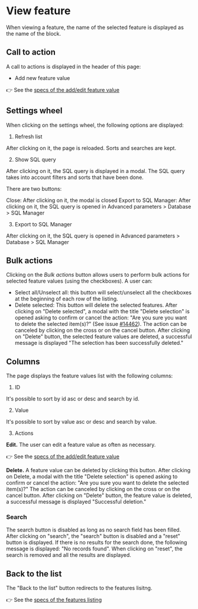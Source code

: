 # View feature
 
 When viewing a feature, the name of the selected feature is displayed as the name of the block.
 
## Call to action
 
A call to actions is displayed in the header of this page:
 
  - Add new feature value

👉 See the [specs of the add/edit feature value](https://github.com/PrestaShop/prestashop-specs/blob/master/content/1.7/back-office/catalog/attributes-and-features/features/add-edit-feature-value.md) 
 
## Settings wheel

When clicking on the settings wheel, the following options are displayed:

1. Refresh list

After clicking on it, the page is reloaded. Sorts and searches are kept.

2. Show SQL query

After clicking on it, the SQL query is displayed in a modal. The SQL query takes into account filters and sorts that have been done.

There are two buttons:

Close: After clicking on it, the modal is closed
Export to SQL Manager: After clicking on it, the SQL query is opened in Advanced parameters > Database > SQL Manager

3. Export to SQL Manager

After clicking on it, the SQL query is opened in Advanced parameters > Database > SQL Manager

## Bulk actions

Clicking on the _Bulk actions_ button allows users to perform bulk actions for selected feature values (using the checkboxes). A user can:

- Select all/Unselect all: this button will select/unselect all the checkboxes at the beginning of each row of the listing.
- Delete selected: This button will delete the selected features. 
After clicking on "Delete selected", a modal with the title "Delete selection" is opened asking to confirm or cancel the action: "Are you sure you want to delete the selected item(s)?" (See issue [#14462](https://github.com/PrestaShop/PrestaShop/issues/14462)). The action can be canceled by clicking on the cross or on the cancel button.
After clicking on "Delete" button, the selected feature values are deleted, a successful message is displayed "The selection has been successfully deleted."

## Columns

The page displays the feature values list with the following columns:
 
1. ID

It's possible to sort by id asc or desc and search by id.

2. Value

It's possible to sort by value asc or desc and search by value.

3. Actions

**Edit.** The user can edit a feature value as often as necessary. 

👉 See the [specs of the add/edit feature value](https://github.com/PrestaShop/prestashop-specs/blob/master/content/1.7/back-office/catalog/attributes-and-features/features/add-edit-feature-value.md) 

**Delete.** A feature value can be deleted by clicking this button. After clicking on Delete, a modal with the title "Delete selection" is opened asking to confirm or cancel the action: "Are you sure you want to delete the selected item(s)?" The action can be canceled by clicking on the cross or on the cancel button. After clicking on "Delete" button, the feature value is deleted, a successful message is displayed "Successful deletion."

### Search

The search button is disabled as long as no search field has been filled.
After clicking on "search", the "search" button is disabled and a "reset" button is displayed.
If there is no results for the search done, the following message is displayed: "No records found".
When clicking on "reset", the search is removed and all the results are displayed.

## Back to the list

The "Back to the list" button redirects to the features lisitng.

👉 See the [specs of the features listing](https://github.com/PrestaShop/prestashop-specs/blob/master/content/1.7/back-office/catalog/attributes-and-features/features/features-listing.md) 
